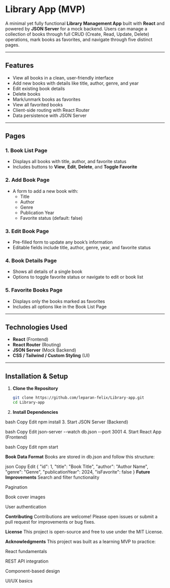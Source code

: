 #  Library App (MVP)

A minimal yet fully functional **Library Management App** built with **React** and powered by **JSON Server** for a mock backend. Users can manage a collection of books through full CRUD (Create, Read, Update, Delete) operations, mark books as favorites, and navigate through five distinct pages.

---

##  Features

- View all books in a clean, user-friendly interface
- Add new books with details like title, author, genre, and year
- Edit existing book details
- Delete books
- Mark/unmark books as favorites
- View all favorited books
- Client-side routing with React Router
- Data persistence with JSON Server

---

## Pages

### 1. **Book List Page**
- Displays all books with title, author, and favorite status
- Includes buttons to **View**, **Edit**, **Delete**, and **Toggle Favorite**

### 2. **Add Book Page**
- A form to add a new book with:
  - Title
  - Author
  - Genre
  - Publication Year
  - Favorite status (default: false)

### 3. **Edit Book Page**
- Pre-filled form to update any book’s information
- Editable fields include title, author, genre, year, and favorite status

### 4. **Book Details Page**
- Shows all details of a single book
- Options to toggle favorite status or navigate to edit or book list

### 5. **Favorite Books Page**
- Displays only the books marked as favorites
- Includes all options like in the Book List Page

---

## Technologies Used

- **React** (Frontend)
- **React Router** (Routing)
- **JSON Server** (Mock Backend)
- **CSS / Tailwind / Custom Styling** (UI)

---

## Installation & Setup

1. **Clone the Repository**
   ```bash
   git clone https://github.com/leparan-felix/Library-app.git
   cd Library-app
2. **Install Dependencies**

bash
Copy
Edit
npm install
3. Start JSON Server (Backend)

bash
Copy
Edit
json-server --watch db.json --port 3001
4. Start React App (Frontend)

bash
Copy
Edit
npm start

**Book Data Format**
Books are stored in db.json and follow this structure:

json
Copy
Edit
{
  "id": 1,
  "title": "Book Title",
  "author": "Author Name",
  "genre": "Genre",
  "publicationYear": 2024,
  "isFavorite": false
}
**Future Improvements**
Search and filter functionality

Pagination

Book cover images

User authentication

**Contributing**
Contributions are welcome! Please open issues or submit a pull request for improvements or bug fixes.

**License**
This project is open-source and free to use under the MIT License.

**Acknowledgments**
This project was built as a learning MVP to practice:

React fundamentals

REST API integration

Component-based design

UI/UX basics

